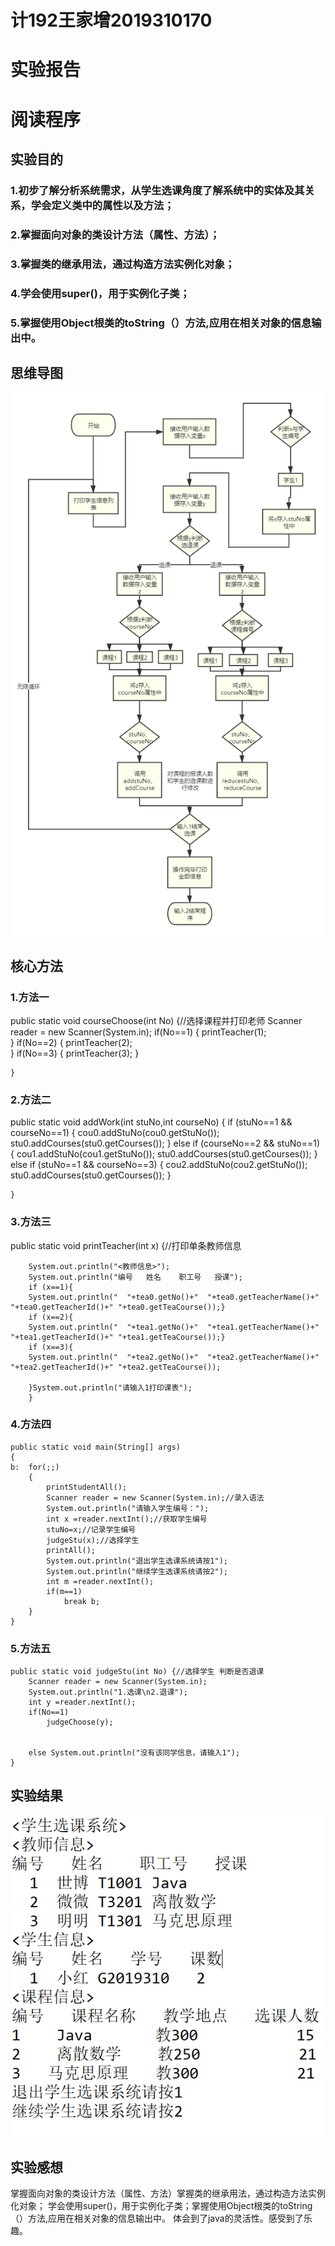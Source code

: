 # 计192王家增2019310170
# 实验报告
# 阅读程序
## 实验目的
### 1.初步了解分析系统需求，从学生选课角度了解系统中的实体及其关系，学会定义类中的属性以及方法；
### 2.掌握面向对象的类设计方法（属性、方法）；
### 3.掌握类的继承用法，通过构造方法实例化对象；
### 4.学会使用super()，用于实例化子类；
### 5.掌握使用Object根类的toString（）方法,应用在相关对象的信息输出中。
## 思维导图
![1](https://github.com/Wangjiazeng123/-/blob/main/43a582fd0df92b7b15b9655c9aa729c.png)
## 核心方法
### 1.方法一
public static void courseChoose(int No) {//选择课程并打印老师
		Scanner reader = new Scanner(System.in);
		if(No==1) {
			printTeacher(1);        
		}
		if(No==2) {
			printTeacher(2);	
		}
		if(No==3) {
			printTeacher(3);
		}
		
		
	}	
 ### 2.方法二 
 public static void addWork(int stuNo,int courseNo) {
		if (stuNo==1 && courseNo==1) {
		cou0.addStuNo(cou0.getStuNo());
		stu0.addCourses(stu0.getCourses());
		}
		else if (courseNo==2 && stuNo==1) {
			cou1.addStuNo(cou1.getStuNo());
			stu0.addCourses(stu0.getCourses());
			}
		else if (stuNo==1 && courseNo==3) {
			cou2.addStuNo(cou2.getStuNo());
			stu0.addCourses(stu0.getCourses());
			}
	
	}
  ### 3.方法三
  public static void printTeacher(int x) {//打印单条教师信息
		
		System.out.println("<教师信息>");
		System.out.println("编号   姓名    职工号   授课");
		if (x==1){
		System.out.println("  "+tea0.getNo()+"  "+tea0.getTeacherName()+" "+tea0.getTeacherId()+" "+tea0.getTeaCourse());}
		if (x==2){
		System.out.println("  "+tea1.getNo()+"  "+tea1.getTeacherName()+" "+tea1.getTeacherId()+" "+tea1.getTeaCourse());}
		if (x==3){
		System.out.println("  "+tea2.getNo()+"  "+tea2.getTeacherName()+" "+tea2.getTeacherId()+" "+tea2.getTeaCourse());
				      
		}System.out.println("请输入1打印课表");
		}
 ### 4.方法四
 	public static void main(String[] args) 
	{
	b:	for(;;) 
		{
			printStudentAll();
			Scanner reader = new Scanner(System.in);//录入语法
			System.out.println("请输入学生编号：");
			int x =reader.nextInt();//获取学生编号
			stuNo=x;//记录学生编号
			judgeStu(x);//选择学生
			printAll();
			System.out.println("退出学生选课系统请按1");
			System.out.println("继续学生选课系统请按2");
			int m =reader.nextInt();
			if(m==1)
				break b;
		}	
	}
  ### 5.方法五
  	public static void judgeStu(int No) {//选择学生 判断是否退课
		Scanner reader = new Scanner(System.in);
		System.out.println("1.选课\n2.退课");
		int y =reader.nextInt();
		if(No==1)
			judgeChoose(y);
	
		
		else System.out.println("没有该同学信息，请输入1");
	}
  ## 实验结果
  ![1](https://github.com/Wangjiazeng123/-/blob/main/52ad0895a869d0800e01eb8f60f07d3.png)
  ## 实验感想
掌握面向对象的类设计方法（属性、方法）掌握类的继承用法，通过构造方法实例化对象；
学会使用super()，用于实例化子类；掌握使用Object根类的toString（）方法,应用在相关对象的信息输出中。
体会到了java的灵活性。感受到了乐趣。
  
